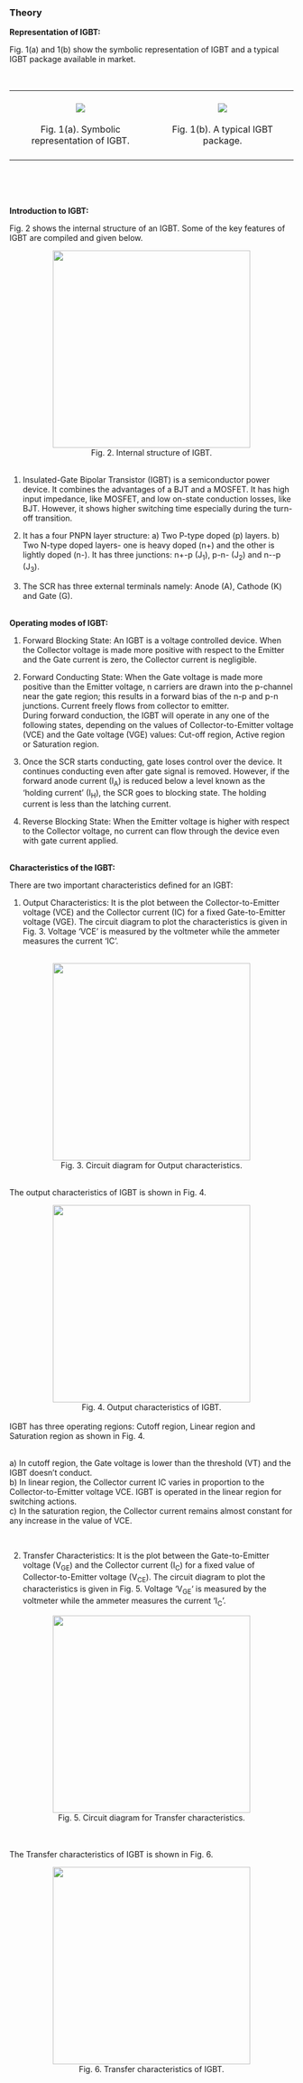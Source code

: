 ### Theory


**Representation of IGBT:**

Fig. 1(a) and 1(b) show the symbolic representation of IGBT and a typical IGBT package available in market.

<br>

<table border="0" align="center" style="width:100%; border:none;">
  <tr>
<td style="width:50%">
<center>

<br>
<img src="images/th1.png">
<br><br>
Fig. 1(a). Symbolic representation of IGBT.
<br><br>
</center>
</td>
<td style="width:50%">
  
<center>

<br>
<img src="images/th2.png">
<br><br>
Fig. 1(b). A typical IGBT package.
<br><br>
</center> 
    </td>
  </tr>
</table>
<br>

<br>
<div style="float: left; width:100%;"><br>
  
**Introduction to IGBT:**

Fig. 2 shows the internal structure of an IGBT. Some of the key features of IGBT are compiled and given below.

</div>

<center>
<img src="images/th3.png" height="350px">

<br>
Fig. 2. Internal structure of IGBT.
<br>
</center>
<br>

1.  Insulated-Gate Bipolar Transistor (IGBT) is a semiconductor power device. It combines the advantages of a BJT and a MOSFET. It has high input impedance, like MOSFET, and low on-state conduction losses, like BJT. However, it shows higher switching time especially during the turn-off transition.<br>

2.  It has a four PNPN layer structure: a) Two P-type doped (p) layers. b) Two N-type doped layers- one is heavy doped (n+) and the other is lightly doped (n-). It has three junctions: n+-p (J<sub>1</sub>), p-n- (J<sub>2</sub>) and n--p (J<sub>3</sub>).<br>
3.  The  SCR has three external terminals namely: Anode (A), Cathode (K) and Gate (G).<br><br>


**Operating modes of IGBT:**
<br>

1.  Forward Blocking State: An IGBT is a voltage controlled device. When the Collector voltage is made more positive with respect to the Emitter and the Gate current is zero, the Collector current is negligible.

2.  Forward Conducting State: When the Gate voltage is made more positive than the Emitter voltage, n carriers are drawn into the p-channel near the gate region; this results in a forward bias of the n-p and p-n junctions. Current freely flows from collector to emitter.<br>
During forward conduction, the IGBT will operate in any one of the following states, depending on the values of Collector-to-Emitter voltage (VCE) and the Gate voltage (VGE) values: Cut-off region, Active region or Saturation region.
  
3.  Once the SCR starts conducting, gate loses control over the device. It continues conducting even after gate signal is removed. However, if the forward anode current (I<sub>A</sub>) is reduced below a level known as the ‘holding current’ (I<sub>H</sub>), the SCR goes to blocking state. The holding current is less than the latching current.

4.  Reverse Blocking State:  When the Emitter voltage is higher with respect to the Collector voltage, no current can flow through the device even with gate current applied.<br><br>



**Characteristics of the IGBT:**

There are two important characteristics defined for an IGBT:

1.  Output Characteristics: It is the plot between the Collector-to-Emitter voltage (VCE) and the Collector current (IC) for a fixed Gate-to-Emitter voltage (VGE). The circuit diagram to plot the characteristics is given in Fig. 3. Voltage ‘VCE’ is measured by the voltmeter while the ammeter measures the current ‘IC’.<br><br>

<center>
<img src="images/th4.png" height="350px">

<br>
Fig. 3. Circuit diagram for Output characteristics.
<br>
</center>
<br> 

The output characteristics of IGBT is shown in Fig. 4.

<center>
<img src="images/th5.png" height="350px">

<br>
Fig. 4. Output characteristics of IGBT.
<br>
</center>
<br> 
IGBT has three operating regions: Cutoff region, Linear region and Saturation region as shown in Fig. 4. <br><br>

a)  In cutoff region, the Gate voltage is lower than the threshold (VT) and the IGBT doesn’t conduct.<br>
b)  In linear region, the Collector current IC varies in proportion to the Collector-to-Emitter voltage VCE. IGBT is operated in the linear region for switching actions.<br>
c)  In the saturation region, the Collector current remains almost constant for any increase in the value of VCE.<br>

<div style="float: left; width:100%;"><br>
  
2.  Transfer Characteristics: It is the plot between the Gate-to-Emitter voltage (V<sub>GE</sub>) and the Collector current (I<sub>C</sub>) for a fixed value of Collector-to-Emitter voltage (V<sub>CE</sub>). The circuit diagram to plot the characteristics is given in Fig. 5. Voltage ‘V<sub>GE</sub>‘ is measured by the voltmeter while the ammeter measures the current ‘I<sub>C</sub>’.
</div>

<center>
<img src="images/th6.png" height="350px">

<br>
Fig. 5. Circuit diagram for Transfer characteristics.
<br>
</center>
<br>


<div style="float: left; width:100%;"><br>
  
The Transfer characteristics of IGBT is shown in Fig. 6. 
</div>

<center>
<img src="images/th7.png" height="350px">

<br>
Fig. 6. Transfer characteristics of IGBT.
<br>
</center>
